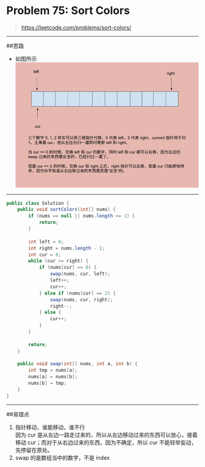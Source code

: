 # Problem 75: Sort Colors


> https://leetcode.com/problems/sort-colors/

-------
##思路
* 如图所示 ![](sortColor.jpg)

-------
```java
public class Solution {
    public void sortColors(int[] nums) {
        if (nums == null || nums.length <= 1) {
            return;
        }
        
        int left = 0;
        int right = nums.length - 1;
        int cur = 0;
        while (cur <= right) {
            if (nums[cur] == 0) {
                swap(nums, cur, left);
                left++;
                cur++;
            } else if (nums[cur] == 2) {
                swap(nums, cur, right);
                right--;
            } else {
                cur++;
            }
        }
        
        return;
    }
    
    public void swap(int[] nums, int a, int b) {
        int tmp = nums[a];
        nums[a] = nums[b];
        nums[b] = tmp;
    }
}
```
-----
##易错点

1. 指针移动，谁能移动，谁不行  
因为 cur 是从左边一路走过来的，所以从左边移动过来的东西可以放心，接着移动 cur；而对于从右边过来的东西，因为不确定，所以 cur 不能轻举妄动，先停留在原处。
2. swap 的是数组当中的数字，不是 index




















